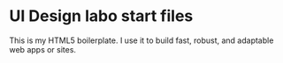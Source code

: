 # UI Design labo start files

This is my HTML5 boilerplate. I use it to build fast, robust, and adaptable web apps or sites.
